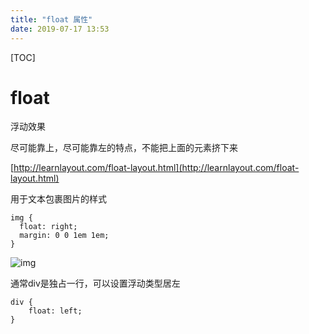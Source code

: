 ```yaml
---
title: "float 属性"
date: 2019-07-17 13:53
---
```

[TOC]



# float 

浮动效果

尽可能靠上，尽可能靠左的特点，不能把上面的元素挤下来



[http://learnlayout.com/float-layout.html](http://learnlayout.com/float-layout.html)



用于文本包裹图片的样式

```
img {
  float: right;
  margin: 0 0 1em 1em;
}
```

![img](https://snag.gy/7nWXKR.jpg)



通常div是独占一行，可以设置浮动类型居左

```
div {
    float: left;
}
```



